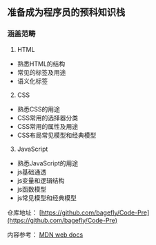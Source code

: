 ## 准备成为程序员的预科知识栈

### 涵盖范畴

1. HTML

+ 熟悉HTML的结构
+ 常见的标签及用途
+ 语义化标签

2. CSS

+ 熟悉CSS的用途
+ CSS常用的选择器分类
+ CSS常用的属性及用途
+ CSS布局常见模型和经典模型

3. JavaScript

+ 熟悉JavaScript的用途
+ js基础通透
+ js变量和逻辑结构
+ js函数模型
+ js常见模型和经典模型

仓库地址： [https://github.com/bagefly/Code-Pre](https://github.com/bagefly/Code-Pre) <br>

内容参考： [MDN web docs](https://developer.mozilla.org/zh-CN/docs/Web/Guide)
